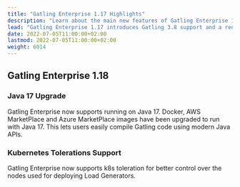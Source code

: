 ```yaml
---
title: "Gatling Enterprise 1.17 Highlights"
description: "Learn about the main new features of Gatling Enterprise 1.17"
lead: "Gatling Enterprise 1.17 introduces Gatling 3.8 support and a redesign of the PDF export feature"
date: 2022-07-05T11:00:00+02:00
lastmod: 2022-07-05T11:00:00+02:00
weight: 6014
---
```


## Gatling Enterprise 1.18

### Java 17 Upgrade

Gatling Enterprise now supports running on Java 17.
Docker, AWS MarketPlace and Azure MarketPlace images have been upgraded to run with Java 17.
This lets users easily compile Gatling code using modern Java APIs.

### Kubernetes Tolerations Support

Gatling Enterprise now supports k8s toleration for better control over the nodes used for deploying Load Generators.
